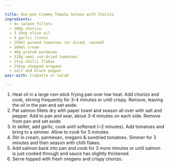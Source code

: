 ```yaml
---

title: One-pan Creamy Tomato Salmon with Chorizo
ingredients: 
  - 4x salmon fillets
  - 100g chorizo
  - 3 tbsp olive oil
  - 4 garlic cloves
  - 250ml pureed tomatoes (or diced, canned)
  - 200ml cream
  - 40g grated parmesan
  - 120g semi sun-dried tomatoes
  - 1tsp chilli flakes
  - 2tbsp chopped oregano
  - salt and black pepper
pair-with: Ciabatta or salad

---
```


1. Heat oil in a large non-stick frying pan over low heat. Add chorizo and cook, stirring frequently for 3-4 minutes or until crispy. Remove, leaving the oil in the pan and set aside.
2. Pat salmon fillets dry with paper towel and season all over with salt and pepper. Add to pan and sear, about 3-4 minutes on each side. Remove from pan and set aside.
3. In skillet, add garlic, cook until softened (~2 minutes). Add tomatoes and bring to a simmer. Allow to cook for 5 minutes.
4. Stir in cream, parmesan, oregano & sundried tomatoes. Simmer for 3 minutes and then season with chilli flakes.
5. Add salmon back into pan and cook for 3 more minutes or until salmon is just cooked through and sauce has slightly thickened.
6. Serve topped with fresh oregano and crispy chorizo.
